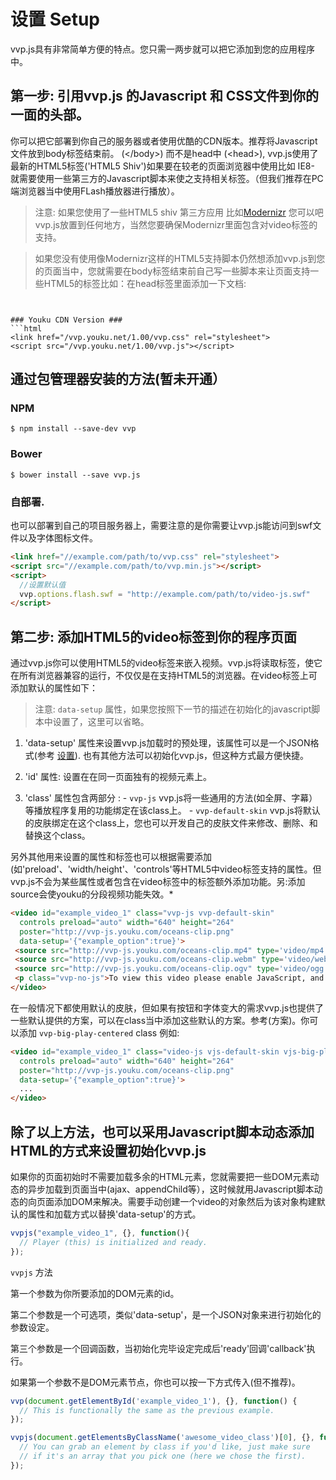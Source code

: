设置 Setup
=====

vvp.js具有非常简单方便的特点。您只需一两步就可以把它添加到您的应用程序中。

第一步: 引用vvp.js 的Javascript 和 CSS文件到你的一面的头部。
------------------------------------------------------------------------------

你可以把它部署到你自己的服务器或者使用优酷的CDN版本。推荐将Javascript文件放到body标签结束前。 (&lt;/body>) 而不是head中 (&lt;head>), vvp.js使用了最新的HTML5标签('HTML5 Shiv')如果要在较老的页面浏览器中使用比如 IE8- 就需要使用一些第三方的Javascript脚本来使之支持相关标签。（但我们推荐在PC端浏览器当中使用FLash播放器进行播放）。

> 注意: 如果您使用了一些HTML5 shiv 第三方应用 比如[Modernizr](http://modernizr.com/) 您可以吧vvp.js放置到任何地方，当然您要确保Modernizr里面包含对video标签的支持。

> 如果您没有使用像Modernizr这样的HTML5支持脚本仍然想添加vvp.js到您的页面当中，您就需要在body标签结束前自己写一些脚本来让页面支持一些HTML5的标签比如：在head标签里面添加一下文档:

> ```html
<script type="text/javascript">
  document.createElement('video');document.createElement('audio');document.createElement('track');
</script>
```

### Youku CDN Version ###
```html
<link href="/vvp.youku.net/1.00/vvp.css" rel="stylesheet">
<script src="/vvp.youku.net/1.00/vvp.js"></script>
```


## 通过包管理器安装的方法(暂未开通）

### NPM
```
$ npm install --save-dev vvp
```

### Bower
```
$ bower install --save vvp.js
```


### 自部署. ###
也可以部署到自己的项目服务器上，需要注意的是你需要让vvp.js能访问到swf文件以及字体图标文件。

```html
<link href="//example.com/path/to/vvp.css" rel="stylesheet">
<script src="//example.com/path/to/vvp.min.js"></script>
<script>
  //设置默认值
  vvp.options.flash.swf = "http://example.com/path/to/video-js.swf"
</script>
```


第二步: 添加HTML5的video标签到你的程序页面
--------------------------------------------
通过vvp.js你可以使用HTML5的video标签来嵌入视频。vvp.js将读取标签，使它在所有浏览器兼容的运行，不仅仅是在支持HTML5的浏览器。在video标签上可添加默认的属性如下：

> 注意:  `data-setup` 属性，如果您按照下一节的描述在初始化的javascript脚本中设置了，这里可以省略。

  1. 'data-setup' 属性来设置vvp.js加载时的预处理，该属性可以是一个JSON格式(参考 [设置](options.md)). 也有其他方法可以初始化vvp.js，但这种方式最方便快捷。

  2. 'id' 属性: 设置在在同一页面独有的视频元素上。

  3. 'class' 属性包含两部分 :
    - `vvp-js` vvp.js将一些通用的方法(如全屏、字幕）等播放程序复用的功能绑定在该class上。
    - `vvp-default-skin` vvp.js将默认的皮肤绑定在这个class上，您也可以开发自己的皮肤文件来修改、删除、和替换这个class。
   
另外其他用来设置的属性和标签也可以根据需要添加(如'preload'、'width/height'、'controls'等HTML5中video标签支持的属性。但vvp.js不会为某些属性或者包含在video标签中的标签额外添加功能。另:添加source会使youku的分段视频功能失效。*
```html
<video id="example_video_1" class="vvp-js vvp-default-skin"
  controls preload="auto" width="640" height="264"
  poster="http://vvp-js.youku.com/oceans-clip.png"
  data-setup='{"example_option":true}'>
 <source src="http://vvp-js.youku.com/oceans-clip.mp4" type='video/mp4' />
 <source src="http://vvp-js.youku.com/oceans-clip.webm" type='video/webm' />
 <source src="http://vvp-js.youku.com/oceans-clip.ogv" type='video/ogg' />
 <p class="vvp-no-js">To view this video please enable JavaScript, and consider upgrading to a web browser that <a href="http://vvpjs.com/html5-video-support/" target="_blank">supports HTML5 video</a></p>
</video>
```

在一般情况下都使用默认的皮肤，但如果有按钮和字体变大的需求vvp.js也提供了一些默认提供的方案，可以在class当中添加这些默认的方案。参考(方案)。你可以添加 `vvp-big-play-centered` class 例如:

```html
<video id="example_video_1" class="video-js vjs-default-skin vjs-big-play-centered"
  controls preload="auto" width="640" height="264"
  poster="http://vvp-js.youku.com/oceans-clip.png"
  data-setup='{"example_option":true}'>
  ...
</video>
```

除了以上方法，也可以采用Javascript脚本动态添加HTML的方式来设置初始化vvp.js
---------------------------------------------
如果你的页面初始时不需要加载多余的HTML元素，您就需要把一些DOM元素动态的异步加载到页面当中(ajax、appendChild等），这时候就用Javascript脚本动态的向页面添加DOM来解决。需要手动创建一个video的对象然后为该对象构建默认的属性和加载方式以替换'data-setup'的方式。

```js
vvpjs("example_video_1", {}, function(){
  // Player (this) is initialized and ready.
});
```

`vvpjs` 方法

第一个参数为你所要添加的DOM元素的id。

第二个参数是一个可选项，类似'data-setup'，是一个JSON对象来进行初始化的参数设定。

第三个参数是一个回调函数，当初始化完毕设定完成后'ready'回调'callback'执行。

如果第一个参数不是DOM元素节点，你也可以按一下方式传入(但不推荐)。

```js
vvp(document.getElementById('example_video_1'), {}, function() {
  // This is functionally the same as the previous example.
});
```

```js
vvpjs(document.getElementsByClassName('awesome_video_class')[0], {}, function() {
  // You can grab an element by class if you'd like, just make sure
  // if it's an array that you pick one (here we chose the first).
});
```
